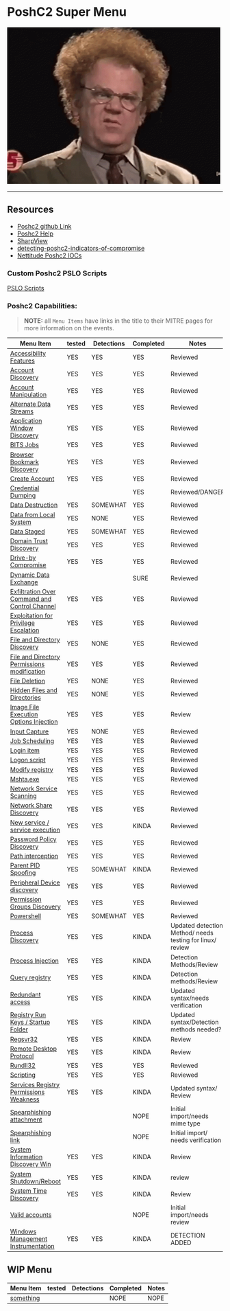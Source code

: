 # PoshC2 Super Menu 

![confusion](../Resources/gifs/confused-no.gif)

---
## **Resources**
- [Poshc2 github Link](https://github.com/nettitude/PoshC2)  
- [Poshc2 Help](poshC2_help_v8.md)
- [SharpView](https://github.com/tevora-threat/SharpView)
- [detecting-poshc2-indicators-of-compromise](https://labs.nettitude.com/blogdetecting-poshc2-indicators-of-compromise/)
- [Nettitude Poshc2 IOCs](https://github.com/nettitude/PoshC2_IOCs)

### Custom Poshc2 PSLO Scripts

[PSLO Scripts](Poshc2/pslo_scripts/README.md)

### Poshc2 Capabilities:
> **NOTE:** all `Menu Items` have links in the title to their MITRE pages for more information on the events.  

| Menu Item                                                                                                      | tested | Detections | Completed | Notes                                                     |
|----------------------------------------------------------------------------------------------------------------|--------|------------|-----------|-----------------------------------------------------------|
| [Accessibility Features](instructions/Accessibility_features.md)                                               | YES    | YES        | YES       | Reviewed                                                  |
| [Account Discovery](instructions/Account_Discovery.md)                                                         | YES    | YES        | YES       | Reviewed                                                  |
| [Account Manipulation](instructions/Account_manipulation.md)                                                   | YES    | YES        | YES       | Reviewed                                                  |
| [Alternate Data Streams](/Poshc2/instructions/Alternate_Data_Streams.md)                                       | YES    | YES        | YES       | Reviewed                                                  |
| [Application Window Discovery](instructions/Application_windows_discorvery.md)                                 | YES    | YES        | YES       | Reviewed                                                  |
| [BITS Jobs](instructions/BITS_Jobs.md)                                                                         | YES    | YES        | YES       | Reviewed                                                  |
| [Browser Bookmark Discovery](instructions/Browser_bookmark_discovery.md)                                       | YES    | YES        | YES       | Reviewed                                                  |
| [Create Account](instructions/Create_account.md)                                                               | YES    | YES        | YES       | Reviewed                                                  |
| [Credential Dumping](instructions/Credential_Dumping.md)                                                       |        |            | YES       | Reviewed/DANGER                                           |
| [Data Destruction](instructions/Data_destruction.md)                                                           | YES    | SOMEWHAT   | YES       | Reviewed                                                  |
| [Data from Local System](instructions/Data_from_local_system.md)                                               | YES    | NONE       | YES       | Reviewed                                                  |
| [Data Staged](instructions/Data_Staged.md)                                                                     | YES    | SOMEWHAT   | YES       | Reviewed                                                  |
| [Domain Trust Discovery](/Poshc2/instructions/Domain_Trust_Discovery.md)                                       | YES    | YES        | YES       | Reviewed                                                  |
| [Drive-by Compromise](/Poshc2/instructions/Drive-by_compromise.md)                                             | YES    | YES        | YES       | Reviewed                                                  |
| [Dynamic Data Exchange](instructions/Dynamic_Data_Exchange.md)                                                 |        |            | SURE      | Reviewed                                                  |
| [Exfiltration Over Command and Control Channel](instructions/Exfiltration_over_command_and_control_channel.md) | YES    | YES        | YES       | Reviewed                                                  |
| [Exploitation for Privilege Escalation](instructions/Exploitation_for_privilege_escalation.md)                 | YES    | YES        | YES       | Reviewed                                                  |
| [File and Directory Discovery](instructions/FIle_and_directory_discovery.md)                                   | YES    | NONE       | YES       | Reviewed                                                  |
| [File and Directory Permissions modification](instructions/File_And_Directory_Permissions_Modification.md)     | YES    | YES        | YES       | Reviewed                                                  |
| [File Deletion](instructions/File_deletion.md)                                                                 | YES    | NONE       | YES       | Reviewed                                                  |
| [Hidden Files and Directories](instructions/Hidden_files_and_directories.md)                                   | YES    | NONE       | YES       | Reviewed                                                  |
| [Image File Execution Options Injection](/Poshc2/instructions/Image_file_execution_options_injection.md)       | YES    | YES        | YES       | Review                                                    |
| [Input Capture](/Poshc2/instructions/Input_capture.md)                                                         | YES    | NONE       | YES       | Reviewed                                                  |
| [Job Scheduling](instructions/Job_Scheduling.md)                                                               | YES    | YES        | YES       | Reviewed                                                  |
| [Login item](instructions/Login_item.md)                                                                       | YES    | YES        | YES       | Reviewed                                                  |
| [Logon script](instructions/Logon_Scripts.md)                                                                  | YES    | YES        | YES       | Reviewed                                                  |
| [Modify registry](instructions/Modify_registry.md)                                                             | YES    | YES        | YES       | Reviewed                                                  |
| [Mshta.exe](instructions/MSHTA.MD)                                                                             | YES    | YES        | YES       | Reviewed                                                  |
| [Network Service Scanning](/Poshc2/instructions/Network_Service_scanning.md)                                   | YES    | YES        | YES       | Reviewed                                                  |
| [Network Share Discovery](instructions/Network_share_discovery.md)                                             | YES    | YES        | YES       | Reviewed                                                  |
| [New service / service execution](instructions/New_Service_Server_Execution.md)                                | YES    | YES        | KINDA     | Reviewed                                                  |
| [Password Policy Discovery](instructions/Password_policy_discovery.md)                                         | YES    | YES        | YES       | Reviewed                                                  |
| [Path interception](instructions/Path_Interception.md)                                                         | YES    | YES        | YES       | Reviewed                                                  |
| [Parent PID Spoofing](instructions/Parent_PID_spoofing.md)                                                     | YES    | SOMEWHAT   | KINDA     | Reviewed                                                  |
| [Peripheral Device discovery](instructions/Peripheral_Device_Discovery.md)                                     | YES    | YES        | YES       | Reviewed                                                  |
| [Permission Groups Discovery](/Poshc2/instructions/Permission_groups_discovery.md)                             | YES    | YES        | YES       | Reviewed                                                  |
| [Powershell](instructions/PowerShell.md)                                                                       | YES    | SOMEWHAT   | YES       | Reviewed                                                  |
| [Process Discovery](instructions/Process_Discovery.md)                                                         | YES    | YES        | KINDA     | Updated detection Method/ needs testing for linux/ review |
| [Process Injection](instructions/Process_injection.md)                                                         | YES    | YES        | KINDA     | Detection Methods/Review                                  |
| [Query registry](instructions/Query_Registry.md)                                                               | YES    | YES        | KINDA     | Detection methods/Review                                  |
| [Redundant access](instructions/Reduntant_access.md)                                                           | YES    | YES        | KINDA     | Updated syntax/needs verification                         |
| [Registry Run Keys / Startup Folder](instructions/Registry_run_keys_startup_folder.md)                         | YES    | YES        | KINDA     | Updated syntax/Detection methods needed?                  |
| [Regsvr32](/Poshc2/instructions/Regsvr32.md)                                                                   | YES    | YES        | KINDA     | Review                                                    |
| [Remote Desktop Protocol](instructions/Remote_desktop_protocol.md)                                             | YES    | YES        | KINDA     | Review                                                    |
| [Rundll32](instructions/Rundll32.md)                                                                           | YES    | YES        | YES       | Reviewed                                                  |
| [Scripting](instructions/Scripting.md)                                                                         | YES    | YES        | YES       | Reviewed                                                  |
| [Services Registry Permissions Weakness](instructions/Service_registry_permissions_weakness.md)                | YES    | YES        | KINDA     | Updated syntax/ Review                                    |
| [Spearphishing attachment](instructions/Spearfishing_attachment.md)                                            |        |            | NOPE      | Initial import/needs mime type                            |
| [Spearphishing link](instructions/Spearfishing_Link.md)                                                        |        |            | NOPE      | Initial import/ needs verification                        |
| [System Information Discovery Win](/Poshc2/instructions/System_Information%20_Discovery_Win.md)                | YES    | YES        | KINDA     | Review                                                    |
| [System Shutdown/Reboot](instructions/System_shutdown_reboot.md)                                               | YES    | YES        | KINDA     | review                                                    |
| [System Time Discovery](instructions/System_time_discovery.md)                                                 | YES    | YES        | KINDA     | Review                                                    |
| [Valid accounts](instructions/Valid_accounts.md)                                                               |        |            | NOPE      | Initial import/needs review                               |
| [Windows Management Instrumentation](instructions/Windows_Managment_Instrumentation.md)                        | YES    | YES        | KINDA     | DETECTION ADDED                                           |


## WIP Menu 
| Menu Item     | tested | Detections | Completed | Notes |
|---------------|--------|------------|-----------|-------|
| [something]() |        |            | NOPE      | NOPE  |
